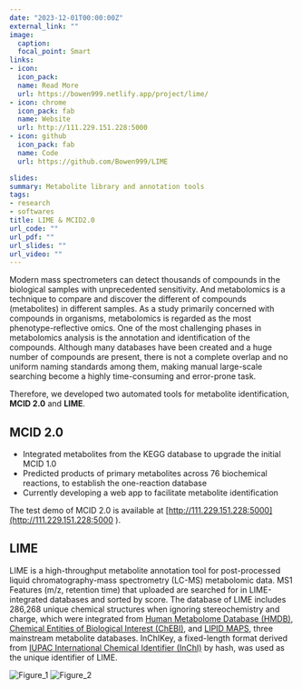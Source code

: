 ```yaml
---
date: "2023-12-01T00:00:00Z"
external_link: ""
image:
  caption:
  focal_point: Smart
links:
- icon: 
  icon_pack: 
  name: Read More
  url: https://bowen999.netlify.app/project/lime/
- icon: chrome
  icon_pack: fab
  name: Website
  url: http://111.229.151.228:5000
- icon: github
  icon_pack: fab
  name: Code
  url: https://github.com/Bowen999/LIME

slides:
summary: Metabolite library and annotation tools
tags:
- research
- softwares
title: LIME & MCID2.0
url_code: ""
url_pdf: ""
url_slides: ""
url_video: ""
---
```


Modern mass spectrometers can detect thousands of compounds in the biological samples with unprecedented sensitivity. And metabolomics is a technique to compare and discover the different of compounds (metabolites) in different samples. As a study primarily concerned with compounds in organisms, metabolomics is regarded as the most phenotype-reflective omics. One of the most challenging phases in metabolomics analysis is the annotation and identification of the compounds. Although many databases have been created and a huge number of compounds are present, there is not a complete overlap and no uniform naming standards among them, making manual large-scale searching become a highly time-consuming and error-prone task.  

Therefore, we developed two automated tools for metabolite identification, **MCID 2.0** and **LIME**.
## MCID 2.0 

*	Integrated metabolites from the KEGG database to upgrade the initial MCID 1.0
*	Predicted products of primary metabolites across 76 biochemical reactions, to establish the one-reaction database
*	Currently developing a web app to facilitate metabolite identification 

The test demo of MCID 2.0 is available at [http://111.229.151.228:5000](http://111.229.151.228:5000
).



## LIME
LIME is a high-throughput metabolite annotation tool for post-processed liquid chromatography-mass spectrometry (LC-MS) metabolomic data. MS1 Features (m/z, retention time) that uploaded are searched for in LIME-integrated databases and sorted by score. The database of LIME includes 286,268 unique chemical structures when ignoring stereochemistry and charge, which were integrated from [Human Metabolome Database (HMDB)](https://hmdb.ca), [Chemical Entities of Biological Interest (ChEBI)](https://www.ebi.ac.uk/chebi/), and [LIPID MAPS](https://www.lipidmaps.org), three mainstream metabolite databases. InChIKey, a fixed-length format derived from [IUPAC International Chemical Identifier (InChI)](https://www.inchi-trust.org/) by hash, was used as the unique identifier of LIME.  


![Figure_1](https://user-images.githubusercontent.com/87933959/199609825-10a8c7fd-0634-41ff-bda9-bce508a09de2.png)
![Figure_2](https://user-images.githubusercontent.com/87933959/199610248-461960f7-0d4a-4c49-8b4b-c06d50a1c2c3.png)





